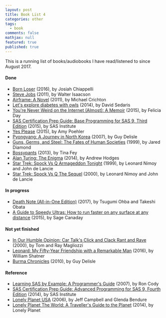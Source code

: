 ```yaml
---
layout: post
title: Book List 4
categories: other
tags: 
  - book
comments: false
mathjax: null
featured: true
published: true
---
```


This is a running list of books/audiobooks I have read/listened to since August 2017.

#### Done
* [Born Loser](https://www.amazon.com/Born-Loser-Josiah-Chiappelli/dp/1535262788/) (2016), by Josiah Chiappelli 
* [Steve Jobs](https://www.amazon.com/Steve-Jobs-Walter-Isaacson/dp/1501127624/) (2011), by Walter Isaacson
* [Airframe: A Novel](https://www.amazon.com/Airframe-Novel-Michael-Crichton/dp/0345526775) (2011), by Michael Crichton
* [Let's explore diabetes with owls](https://www.amazon.com/Lets-Explore-Diabetes-David-Sedaris/dp/0316154709) (2014), by David Sedaris
* [You're Never Weird on the Internet (Almost): A Memoir](https://www.amazon.com/Youre-Never-Weird-Internet-Almost-ebook/dp/B00QNW8KR4) (2015), by Felicia Day
* [SAS Certification Prep Guide: Base Programming for SAS 9, Third Edition](https://www.amazon.com/SAS-Certification-Prep-Guide-Programming/dp/1607649241/) (2015), by SAS Institute
* [Yes Please](https://www.amazon.com/Yes-Please-Amy-Poehler/dp/006226835X) (2015), by Amy Poehler
* [Pyongyang: A Journey in North Korea](https://www.amazon.com/Pyongyang-Journey-North-Guy-Delisle/dp/1897299214) (2007), by Guy Delisle
* [Guns, Germs, and Steel: The Fates of Human Societies](https://www.amazon.com/Guns-Germs-Steel-Fates-Societies/dp/0393317552) (1999), by Jared Diamond
* [Bossypants](https://www.amazon.com/Bossypants-Tina-Fey/dp/0316056898) (2013), by Tina Fey
* [Alan Turing: The Enigma](https://www.amazon.com/Alan-Turing-Enigma-Inspired-Imitation/dp/069116472X) (2014), by Andrew Hodges
* [Star Trek: Spock Vs Q Armageddon Tonight](https://www.amazon.com/Spock-Vs-Cd-Leonard-Nimoy/dp/0671045830) (1999), by Leonard Nimoy and John de Lancie 
* [Star Trek: Spock Vs Q The Sequel](https://www.amazon.com/Spock-Vs-Sequel-Alien-Voices/dp/0743507037) (2000), by Leonard Nimoy and John de Lancie 

#### In progress
* [Death Note (All-in-One Edition)](https://www.amazon.com/Death-Note-All-One-Tsugumi/dp/1421597713) (2017), by Tsugumi Ohba and Takeshi Obata
* [A Guide to Speedy Ultras: How to run faster on any surface at any distance](https://www.amazon.com/Sage-Running-Secret-surface-distance-ebook/dp/B010J003F2) (2015), by Sage Canaday

#### Not yet finished
* [In Our Humble Opinion: Car Talk's Click and Clack Rant and Rave](https://www.amazon.com/Our-Humble-Opinion-Talks-Click/dp/0399526005) (2000), by Tom and Ray Magliozzi
* [Leonard: My Fifty-Year Friendship with a Remarkable Man](https://www.amazon.com/Leonard-Fifty-Year-Friendship-Remarkable-Man/dp/1250083311/) (2016), by William Shatner
* [Burma Chronicles](https://www.amazon.com/Burma-Chronicles-Guy-Delisle/dp/177046025X) (2010), by Guy Delisle

#### Reference
* [Learning SAS by Example: A Programmer's Guide](https://www.amazon.com/Learning-SAS-Example-Programmers-Guide/dp/1599941651) (2007), by Ron Cody
* [SAS Certification Prep Guide: Advanced Programming for SAS 9, Fourth Edition](https://www.amazon.com/SAS-Certification-Prep-Guide-Programming/dp/1629593540) (2014), by SAS Institute
* [Lonely Planet USA](https://www.amazon.com/Lonely-Planet-USA-Jeff-Campbell/dp/1740597370) (2006), by Jeff Campbell and Glenda Bendure
* [Lonely Planet The World: A Traveller's Guide to the Planet](https://www.amazon.com/Lonely-Planet-World-Travellers-Travel/dp/1743600658) (2014), by Lonely Planet